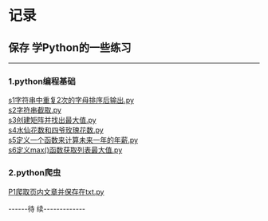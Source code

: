 # 记录
## 保存 学Python的一些练习  
-------------------------    
### 1.python编程基础  
[s1字符串中重复2次的字母排序后输出.py](https://github.com/wolflash666/blog/blob/master/s1%E5%AD%97%E7%AC%A6%E4%B8%B2%E4%B8%AD%E9%87%8D%E5%A4%8D2%E6%AC%A1%E7%9A%84%E5%AD%97%E6%AF%8D%E6%8E%92%E5%BA%8F%E5%90%8E%E8%BE%93%E5%87%BA.py)  
[s2字符串截取.py](https://github.com/wolflash666/blog/blob/master/s2%E5%AD%97%E7%AC%A6%E4%B8%B2%E6%88%AA%E5%8F%96.py)  
[s3创建矩阵并找出最大值.py](https://github.com/wolflash666/blog/blob/master/s3%E5%88%9B%E5%BB%BA%E7%9F%A9%E9%98%B5%E5%B9%B6%E6%89%BE%E5%87%BA%E6%9C%80%E5%A4%A7%E5%80%BC.py)  
[s4水仙花数和四爷玫瑰花数.py](https://github.com/wolflash666/blog/blob/master/s4%E6%B0%B4%E4%BB%99%E8%8A%B1%E6%95%B0%E5%92%8C%E5%9B%9B%E7%88%B7%E7%8E%AB%E7%91%B0%E8%8A%B1%E6%95%B0.py)  
[s5定义一个函数来计算未来一年的年薪.py](https://github.com/wolflash666/blog/blob/master/s5%E5%AE%9A%E4%B9%89%E4%B8%80%E4%B8%AA%E5%87%BD%E6%95%B0%E6%9D%A5%E8%AE%A1%E7%AE%97%E6%9C%AA%E6%9D%A5%E4%B8%80%E5%B9%B4%E7%9A%84%E5%B9%B4%E8%96%AA.py)  
[s6定义max()函数获取列表最大值.py](https://github.com/wolflash666/blog/blob/master/s6%E5%AE%9A%E4%B9%89max()%E5%87%BD%E6%95%B0%E8%8E%B7%E5%8F%96%E5%88%97%E8%A1%A8%E6%9C%80%E5%A4%A7%E5%80%BC.py)  
  
### 2.python爬虫   
[P1爬取页内文章并保存在txt.py](https://github.com/wolflash666/blog/blob/master/P1%E7%88%AC%E5%8F%96%E9%A1%B5%E5%86%85%E6%96%87%E7%AB%A0%E5%B9%B6%E4%BF%9D%E5%AD%98%E5%9C%A8txt.py)  

------待  续-------------
   
